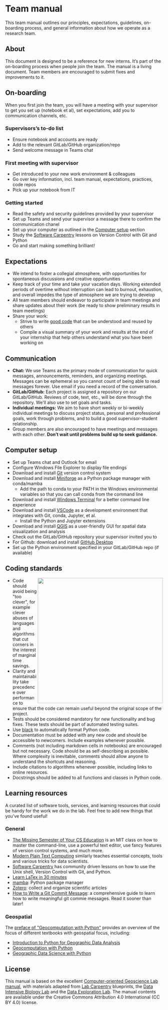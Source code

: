 # Team manual

This team manual outlines our principles, expectations, guidelines, on-boarding process, and general information about how we operate as a research team.

## About

This document is designed to be a reference for new interns. It’s part of the on-boarding process when people join the team. The manual is a living document. Team members are encouraged to submit fixes and improvements to it.

## On-boarding

When you first join the team, you will have a meeting with your supervisor to get you set up (notebook et al), set expectations, add you to communication channels, etc. 

### Supervisors’s to-do list

* Ensure notebook and accounts are ready
* Add to the relevant GitLab/GitHub organization/repo
* Send welcome message in Teams chat

### First meeting with supervisor

* Get introduced to your new work environment & colleagues
* Go over key information, incl. team manual, expectations, practices, code repos
* Pick up your notebook from IT

### Getting started

* Read the safety and security guidelines provided by your supervisor
* Set up Teams and send your supervisor a message there to confirm the communication chanel
* Set up your computer as outlined in the [Computer setup](#Computer-setup) section
* Study the [Software Carpentry](https://software-carpentry.org/lessons/) lessons on Version Control with Git and Python
* Go and start making something brilliant!

## Expectations

* We intend to foster a collegial atmosphere, with opportunities for spontaneous discussions and creative opportunities
* Keep track of your time and take your vacation days. Working extended periods of overtime without interruption can lead to burnout, exhaustion, and overall impedes the type of atmosphere we are trying to develop
* All team members should endeavor to participate in team meetings and share updates about their work (be ready to show preliminary results in team meetings)
* Share your work:
   * Strive to write [good code](#Coding-standards) that can be understood and reused by others
   * Compile a visual summary of your work and results at the end of your internship that help others understand what you have been working on 

## Communication

* **Chat:** We use Teams as the primary mode of communication for quick messages, announcements, reminders, and organizing meetings. Messages can be ephemeral so you cannot count of being able to read messages forever. Use email if you need a record of the conversation.
* **GitLab/GitHub:** Each project is assigned a repository on our GitLab/GitHub. Reviews of code, text, etc., will be done through the repository. We'll also use to set goals and tasks.
* **Individual meetings:** We aim to have short weekly or bi-weekly individual meetings to discuss project status, personal and professional goals, work through problems, and to build a good supervisor-student relationship.
* Group members are also encouraged to have meetings and messages with each other. **Don’t wait until problems build up to seek guidance.**

## Computer setup

* Set up Teams chat and Outlook for email
* Configure Windows File Explorer to display file endings
* Download and install [Git](https://gitforwindows.org) version control system
* Download and install [Miniforge](https://github.com/conda-forge/miniforge) as a Python package manager with conda/mamba
   * Add the path to conda to your PATH in the Windows environmental variables so that you can call conda from the command line 
* Download and install [Windows Terminal](https://apps.microsoft.com/detail/9N0DX20HK701?hl=en-US&gl=US) for a better command line experience
* Download and install [VSCode](https://code.visualstudio.com) as a development environment that integrates with Git, conda, Jupyter, et al. 
   * Install the Python and Jupyter extensions
* Download and install [QGIS](https://qgis.org/de/site/forusers/download.html) as a user-friendly GUI for spatial data visualization and analysis
* Check out the GitLab/GitHub repository your supervisor invited you to
* For Github: download and install [GitHub Desktop](https://desktop.github.com) 
* Set up the Python environment specified in your GitLab/GitHub repo (if available)

## Coding standards

<img align="right" width="400px" src="https://github.com/anitagraser/lab/assets/590385/e2f9c644-6270-4afa-8698-a4f94b1e8e01">

* Code should avoid being "too clever", for example clever abuses of languages and algorithms that cut corners in the interest of marginal time savings.
* Clarity and maintainability take precedence over performance to ensure that the code can remain useful beyond the original scope of the project.
* Tests should be considered mandatory for new functionality and bug fixes. These tests should be part of automated testing suites.
* Use [black](https://github.com/psf/black) to automatically format Python code.
* Documentation must be added with any new code and should be accessible to newcomers. Include examples whenever possible.
* Comments (not including markdown cells in notebooks) are encouraged but not necessary. Code should be as self-describing as possible. Where complexity is inevitable, comments should allow anyone to understand the shortcuts and reasoning.
* Include citations to algorithms whenever possible, including links to online resources.
* Docstrings should be added to all functions and classes in Python code.

## Learning resources

A curated list of software tools, services, and learning resources that could be handy for the work we do in the lab. Feel free to add new things that you've found useful!

### General

* [The Missing Semester of Your CS Education](https://missing.csail.mit.edu) is an MIT class on how to master the command-line, use a powerful text editor, use fancy features of version control systems, and much more.
* [Modern Plain Text Computing](https://mptc.io) similarly teaches essential concepts, tools and various tricks for data scientists.
* [Software Carpentry](https://software-carpentry.org/lessons/) has community driven lessons on how to use the Unix shell, Version Control with Git, and Python.
* [Learn LaTex in 30 minutes](https://www.overleaf.com/learn/latex/Learn_LaTeX_in_30_minutes)
* [mamba](https://mamba.readthedocs.io/): Python package manager
* [Zotero](https://www.zotero.org/): collect and organize scientific articles
* [How to Write a Git Commit Message](https://cbea.ms/git-commit/): a comprehensive guide to learn how to write meaningful git commie messages. Read it sooner than later!

### Geospatial

The [preface of "Geocomputation with Python"](https://py.geocompx.org/preface) provides an overview of the focus of different textbooks with geospatial focus, including: 

* [Introduction to Python for Geographic Data Analysis](https://pythongis.org)
* [Geocomputation with Python](https://py.geocompx.org)
* [Geographic Data Science with Python](https://geographicdata.science/book/intro.html)

## License

This manual is based on the excellent [Computer-oriented Geoscience Lab manual](https://www.compgeolab.org/manual/), with materials adapted from  [Lab Carpentry](https://github.com/lab-carpentry) blueprints, the [Data Intensive Biology Lab](http://ivory.idyll.org/lab/) and the [Data Exploration Lab](https://data-exp-lab.github.io/). The manual contents are available under the Creative Commons Attribution 4.0 International (CC BY 4.0) license.
